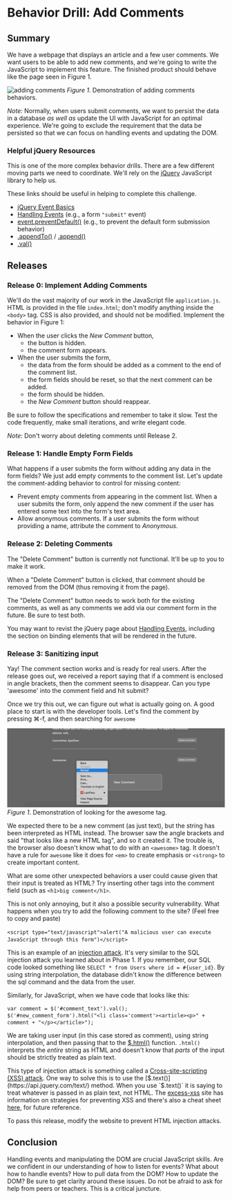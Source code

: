 # Behavior Drill: Add Comments


## Summary
We have a webpage that displays an article and a few user comments. We want users to be able to add new comments, and we're going to write the JavaScript to implement this feature. The finished product should behave like the page seen in Figure 1.

![adding comments](readme-assets/add-comments.gif)
*Figure 1*. Demonstration of adding comments behaviors.

*Note:* Normally, when users submit comments, we want to persist the data in a database _as well as_ update the UI with JavaScript for an optimal experience. We're going to exclude the requirement that the data be persisted so that we can focus on handling events and updating the DOM.

### Helpful jQuery Resources
This is one of the more complex behavior drills. There are a few different moving parts we need to coordinate. We'll rely on the [jQuery][] JavaScript library to help us.

These links should be useful in helping to complete this challenge.

- [jQuery Event Basics][]
- [Handling Events][] (e.g., a form `"submit"` event)
- [event.preventDefault()][] (e.g., to prevent the default form submission behavior)
- [.appendTo()][] / [.append()][]
- [.val()][]

## Releases

### Release 0: Implement Adding Comments
We'll do the vast majority of our work in the JavaScript file `application.js`. HTML is provided in the file `index.html`; don't modify anything inside the `<body>` tag. CSS is also provided, and should not be modified. Implement the behavior in Figure 1:

- When the user clicks the *New Comment* button,
  - the button is hidden.
  - the comment form appears.
- When the user submits the form,
  - the data from the form should be added as a comment to the end of the comment list.
  - the form fields should be reset, so that the next comment can be added.
  - the form should be hidden.
  - the *New Comment* button should reappear.

Be sure to follow the specifications and remember to take it slow.  Test the code frequently, make small iterations, and write elegant code.

_Note:_ Don't worry about deleting comments until Release 2.

### Release 1: Handle Empty Form Fields
What happens if a user submits the form without adding any data in the form fields?  We just add empty comments to the comment list.  Let's update the comment-adding behavior to control for missing content:

- Prevent empty comments from appearing in the comment list. When a user submits the form, only append the new comment if the user has entered some text into the form's text area.
- Allow anonymous comments. If a user submits the form without providing a name, attribute the comment to *Anonymous*.

### Release 2: Deleting Comments
The "Delete Comment" button is currently not functional. It'll be up to you to make it work.

When a "Delete Comment" button is clicked, that comment should be removed from the DOM (thus removing it from the page).

The "Delete Comment" button needs to work both for the existing comments, as well as any comments we add via our comment form in the future. Be sure to test both.

You may want to revist the jQuery page about [Handling Events][], including the section on binding elements that will be rendered in the future.

### Release 3: Sanitizing input
Yay! The comment section works and is ready for real users. After the release goes out, we received a report saying that if a comment is enclosed in angle brackets, then the comment seems to disappear. Can you type 'awesome' into the comment field and hit submit?

Once we try this out, we can figure out what is actually going on. A good place to start is with the developer tools. Let's find the comment by pressing ⌘-f, and then searching for `awesome`

![finding awesome](readme-assets/awesome.gif)
*Figure 1*.  Demonstration of looking for the awesome tag.

We expected there to be a new comment (as just text), but the string has been interpreted as HTML instead. The browser saw the angle brackets and said "that looks like a new HTML tag", and so it created it. The trouble is, the browser also doesn't know what to do with an `<awesome>` tag. It doesn't have a rule for `awesome` like it does for `<em>` to create emphasis or `<strong>` to create important content.

What are some other unexpected behaviors a user could cause given that their input is treated as HTML? Try inserting other tags into the comment field (such as `<h1>big comment</h1>`.

This is not only annoying, but it also a possible security vulnerability. What happens when you try to add the following comment to the site? (Feel free to copy and paste)

`<script type="text/javascript">alert("A malicious user can execute JavaScript through this form")</script>`

This is an example of an [injection attack](https://www.owasp.org/index.php/Injection_Theory). It's very similar to the SQL injection attack you learned about in Phase 1. If you remember, our SQL code looked something like `SELECT * from Users where id = #{user_id}`. By using string interpolation, the database didn't know the difference between the sql command and the data from the user.

Similarly, for JavaScript, when we have code that looks like this:

```
var comment = $('#comment_text').val();
$('#new_comment_form').html("<li class='comment'><article><p>" + comment + "</p></article>");
```

We are taking user input (in this case stored as comment), using string interpolation, and then passing that to the [$.html()](https://api.jquery.com/html/) function. `.html()` interprets the _entire_ string as HTML and doesn't know that _parts_ of the input should be strictly treated as plain text.

This type of injection attack is something called a [Cross-site-scripting (XSS) attack](https://excess-xss.com/). One way to solve this is to use the [$.text()](https://api.jquery.com/text/) method. When you use `$.text()` it is saying to treat whatever is passed in as plain text, not HTML. The [excess-xss](https://excess-xss.com/#xss-prevention) site has information on strategies for preventing XSS and there's also a cheat sheet [here](https://www.owasp.org/index.php/XSS_%28Cross_Site_Scripting%29_Prevention_Cheat_Sheet), for future reference.

To pass this release, modify the website to prevent HTML injection attacks.

## Conclusion
Handling events and manipulating the DOM are crucial JavaScript skills. Are we confident in our understanding of how to listen for events?  What about how to handle events?  How to pull data from the DOM? How to update the DOM? Be sure to get clarity around these issues. Do not be afraid to ask for help from peers or teachers. This is a critical juncture.


[.append()]: http://api.jquery.com/append/
[.appendTo()]: http://api.jquery.com/appendTo/
[.val()]: http://api.jquery.com/val/
[event.preventDefault()]: http://api.jquery.com/event.preventDefault/
[Handling Events]: http://learn.jquery.com/events/handling-events/
[jquery]: https://jquery.com/
[jQuery Event Basics]: http://learn.jquery.com/events/event-basics/
